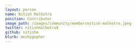 ```yaml
---
layout: person
name: Nitish Malhotra
position: Contributor
image_path: /images/community/membersnitish-malhotra.jpeg
twitter: nitishmalhotra9
github: nitishm
blurb: meshygopher
---
```

